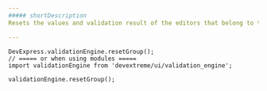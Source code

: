 ```yaml
---
##### shortDescription
Resets the values and validation result of the editors that belong to the default validation group.

---
```

<!--JavaScript-->
    DevExpress.validationEngine.resetGroup();
    // ===== or when using modules =====
    import validationEngine from 'devextreme/ui/validation_engine';

    validationEngine.resetGroup();